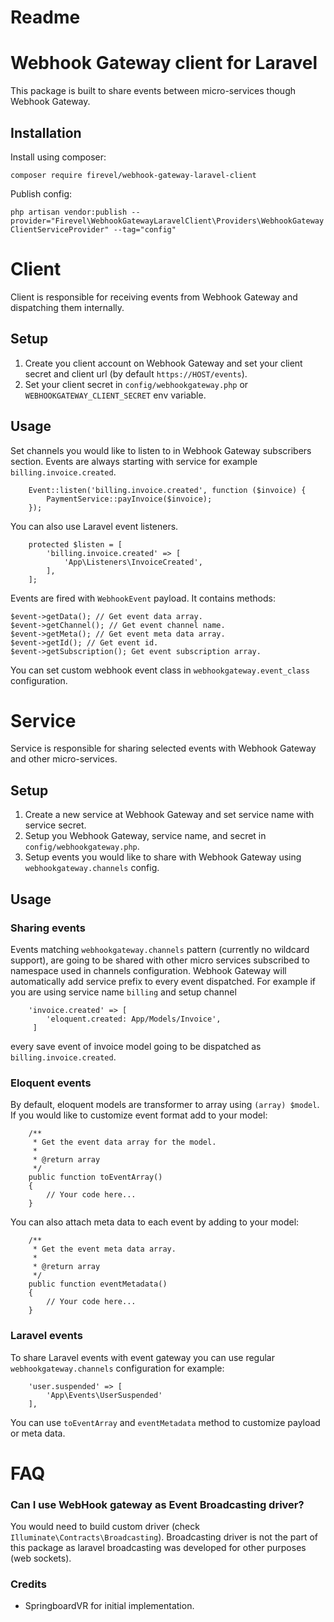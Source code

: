 # Readme

# Webhook Gateway client for Laravel

This package is built to share events between micro-services though Webhook Gateway.

## Installation

Install using composer:

`composer require firevel/webhook-gateway-laravel-client`

Publish config:

`php artisan vendor:publish --provider="Firevel\WebhookGatewayLaravelClient\Providers\WebhookGatewayClientServiceProvider" --tag="config"`

# Client

Client is responsible for receiving events from Webhook Gateway and dispatching them internally.

## Setup

1. Create you client account on Webhook Gateway and set your client secret and client url (by default `https://HOST/events`).
2. Set your client secret in `config/webhookgateway.php` or `WEBHOOKGATEWAY_CLIENT_SECRET` env variable.

## Usage

Set channels you would like to listen to in Webhook Gateway subscribers section. Events are always starting with service for example `billing.invoice.created`.

```
    Event::listen('billing.invoice.created', function ($invoice) {
        PaymentService::payInvoice($invoice);
    });
```

You can also use Laravel event listeners.

```
    protected $listen = [
        'billing.invoice.created' => [
            'App\Listeners\InvoiceCreated',
        ],
    ];
```



Events are fired with `WebhookEvent` payload. It contains methods:

```
$event->getData(); // Get event data array.
$event->getChannel(); // Get event channel name.
$event->getMeta(); // Get event meta data array.
$event->getId(); // Get event id.
$event->getSubscription(); Get event subscription array.
```

You can set custom webhook event class in `webhookgateway.event_class` configuration.

# Service

Service is responsible for sharing selected events with Webhook Gateway and other micro-services.

## Setup

1. Create a new service at Webhook Gateway and set service name with service secret.
2. Setup you Webhook Gateway, service name, and secret in `config/webhookgateway.php`.
3. Setup events you would like to share with Webhook Gateway using `webhookgateway.channels` config.

## Usage

### Sharing events

Events matching `webhookgateway.channels` pattern (currently no wildcard support), are going to be shared with other micro services subscribed to namespace used in channels configuration. Webhook Gateway will automatically add service prefix to every event dispatched.
For example if you are using service name `billing` and setup channel
```
    'invoice.created' => [
        'eloquent.created: App/Models/Invoice',
     ]
```
every save event of invoice model going to be dispatched as `billing.invoice.created`.

### Eloquent events

By default, eloquent models are transformer to array using `(array) $model`. If you would like to customize event format add to your model:

```
    /**
     * Get the event data array for the model.
     *
     * @return array
     */
    public function toEventArray()
    {
    	// Your code here...
    }
```

You can also attach meta data to each event by adding to your model:
```
    /**
     * Get the event meta data array.
     *
     * @return array
     */
    public function eventMetadata()
    {
    	// Your code here...
    }
```

### Laravel events

To share Laravel events with event gateway you can use regular `webhookgateway.channels` configuration for example:
```
    'user.suspended' => [
        'App\Events\UserSuspended'
    ],
```

You can use `toEventArray` and `eventMetadata` method to customize payload or meta data.

# FAQ

### Can I use WebHook gateway as Event Broadcasting driver?

You would need to build custom driver (check `Illuminate\Contracts\Broadcasting`). Broadcasting driver is not the part of this package as laravel broadcasting was developed for other purposes (web sockets).

### Credits

- SpringboardVR for initial implementation.
